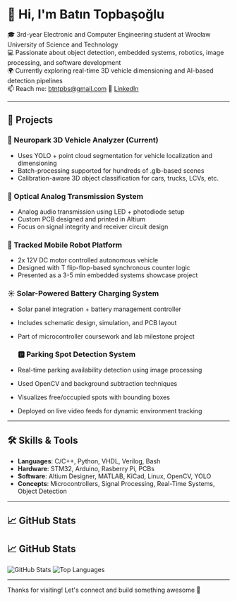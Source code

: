 # 👋 Hi, I'm Batın Topbaşoğlu

🎓 3rd-year Electronic and Computer Engineering student at Wrocław University of Science and Technology  
💻 Passionate about object detection, embedded systems, robotics, image processing, and software development  
🌍 Currently exploring real-time 3D vehicle dimensioning and AI-based detection pipelines  
📫 Reach me: btntpbs@gmail.com 
🔗 [LinkedIn](https://www.linkedin.com/in/bat%C4%B1n-topba%C5%9Fo%C4%9Flu-95283a235/)

---

## 🚀 Projects

### 🧠 Neuropark 3D Vehicle Analyzer (Current)
- Uses YOLO + point cloud segmentation for vehicle localization and dimensioning
- Batch-processing supported for hundreds of .glb-based scenes
- Calibration-aware 3D object classification for cars, trucks, LCVs, etc.

### 🔦 Optical Analog Transmission System
- Analog audio transmission using LED + photodiode setup
- Custom PCB designed and printed in Altium
- Focus on signal integrity and receiver circuit design

### 🤖 Tracked Mobile Robot Platform
- 2x 12V DC motor controlled autonomous vehicle
- Designed with T flip-flop-based synchronous counter logic
- Presented as a 3-5 min embedded systems showcase project

### ☀️ Solar-Powered Battery Charging System
- Solar panel integration + battery management controller
- Includes schematic design, simulation, and PCB layout
- Part of microcontroller coursework and lab milestone project

  ### 🅿️ Parking Spot Detection System
- Real-time parking availability detection using image processing
- Used OpenCV and background subtraction techniques
- Visualizes free/occupied spots with bounding boxes
- Deployed on live video feeds for dynamic environment tracking

---

## 🛠️ Skills & Tools

- **Languages**: C/C++, Python, VHDL, Verilog, Bash
- **Hardware**: STM32, Arduino, Rasberry Pi, PCBs
- **Software**: Altium Designer, MATLAB, KiCad, Linux, OpenCV, YOLO
- **Concepts**: Microcontrollers, Signal Processing, Real-Time Systems, Object Detection

---


## 📈 GitHub Stats
## 📈 GitHub Stats

![GitHub Stats](https://github-readme-stats.vercel.app/api?username=Btntpbs&show_icons=true&theme=radical)
![Top Languages](https://github-readme-stats.vercel.app/api/top-langs/?username=Btntpbs&layout=compact&theme=radical)


---

Thanks for visiting! Let's connect and build something awesome 🚀
